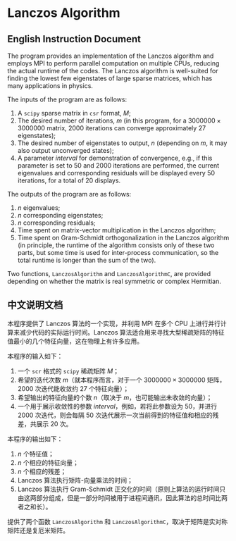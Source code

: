 # Lanczos Algorithm

## English Instruction Document

The program provides an implementation of the Lanczos algorithm and employs MPI to perform parallel computation on multiple CPUs, reducing the actual runtime of the codes. The Lanczos algorithm is well-suited for finding the lowest few eigenstates of large sparse matrices, which has many applications in physics.

The inputs of the program are as follows:

1. A $\texttt{scipy}$ sparse matrix in $\texttt{csr}$ format, $M$;
2. The desired number of iterations, $m$ (in this program, for a $3000000 \times 3000000$ matrix, $2000$ iterations can converge approximately $27$ eigenstates);
3. The desired number of eigenstates to output, $n$ (depending on $m$, it may also output unconverged states);
4. A parameter $interval$ for demonstration of convergence, e.g., if this parameter is set to $50$ and $2000$ iterations are performed, the current eigenvalues and corresponding residuals will be displayed every 50 iterations, for a total of 20 displays.

The outputs of the program are as follows:

1. $n$ eigenvalues;
2. $n$ corresponding eigenstates;
3. $n$ corresponding residuals;
4. Time spent on matrix-vector multiplication in the Lanczos algorithm;
5. Time spent on Gram-Schmidt orthogonalization in the Lanczos algorithm (in principle, the runtime of the algorithm consists only of these two parts, but some time is used for inter-process communication, so the total runtime is longer than the sum of the two).
   
Two functions, $\texttt{LanczosAlgorithm}$ and $\texttt{LanczosAlgorithmC}$, are provided depending on whether the matrix is real symmetric or complex Hermitian.

## 中文说明文档

本程序提供了 Lanczos 算法的一个实现，并利用 MPI 在多个 CPU 上进行并行计算来减少代码的实际运行时间。Lanczos 算法适合用来寻找大型稀疏矩阵的特征值最小的几个特征向量，这在物理上有许多应用。

本程序的输入如下：

1. 一个 $\texttt{scr}$ 格式的 $\texttt{scipy}$ 稀疏矩阵 $M$；
2. 希望的迭代次数 $m$（就本程序而言，对于一个 $3000000 \times 3000000$ 矩阵， $2000$ 次迭代能收敛约 $27$ 个特征向量）；
3. 希望输出的特征向量的个数 $n$（取决于 $m$，也可能输出未收敛的向量）；
4. 一个用于展示收敛性的参数 $interval$，例如，若将此参数设为 $50$，并进行 $2000$ 次迭代，则会每隔 $50$ 次迭代展示一次当前得到的特征值和相应的残差，共展示 $20$ 次。

本程序的输出如下：
1. $n$ 个特征值；
2. $n$ 个相应的特征向量；
3. $n$ 个相应的残差；
4. Lanczos 算法执行矩阵-向量乘法的时间；
5. Lanczos 算法执行 Gram-Schmidt 正交化的时间（原则上算法的运行时间只由这两部分组成，但是一部分时间被用于进程间通讯，因此算法的总时间比两者之和长）。

提供了两个函数 $\texttt{LanczosAlgorithm}$ 和 $\texttt{LanczosAlgorithmC}$，取决于矩阵是实对称矩阵还是复厄米矩阵。
